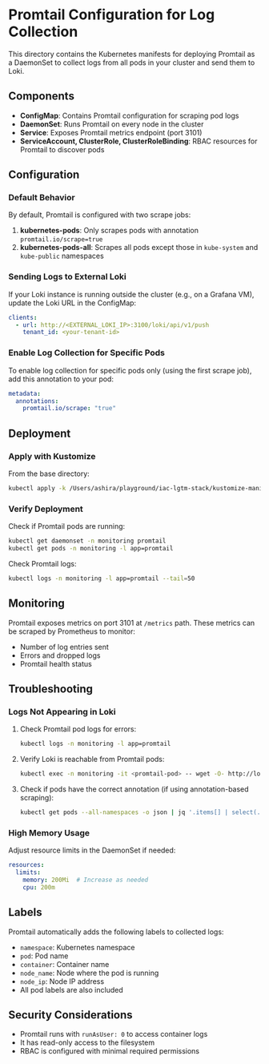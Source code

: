 # Promtail Configuration for Log Collection

This directory contains the Kubernetes manifests for deploying Promtail as a DaemonSet to collect logs from all pods in your cluster and send them to Loki.

## Components

- **ConfigMap**: Contains Promtail configuration for scraping pod logs
- **DaemonSet**: Runs Promtail on every node in the cluster
- **Service**: Exposes Promtail metrics endpoint (port 3101)
- **ServiceAccount, ClusterRole, ClusterRoleBinding**: RBAC resources for Promtail to discover pods

## Configuration

### Default Behavior

By default, Promtail is configured with two scrape jobs:

1. **kubernetes-pods**: Only scrapes pods with annotation `promtail.io/scrape=true`
2. **kubernetes-pods-all**: Scrapes all pods except those in `kube-system` and `kube-public` namespaces

### Sending Logs to External Loki

If your Loki instance is running outside the cluster (e.g., on a Grafana VM), update the Loki URL in the ConfigMap:

```yaml
clients:
  - url: http://<EXTERNAL_LOKI_IP>:3100/loki/api/v1/push
    tenant_id: <your-tenant-id>
```

### Enable Log Collection for Specific Pods

To enable log collection for specific pods only (using the first scrape job), add this annotation to your pod:

```yaml
metadata:
  annotations:
    promtail.io/scrape: "true"
```

## Deployment

### Apply with Kustomize

From the base directory:
```bash
kubectl apply -k /Users/ashira/playground/iac-lgtm-stack/kustomize-manifests/base
```

### Verify Deployment

Check if Promtail pods are running:
```bash
kubectl get daemonset -n monitoring promtail
kubectl get pods -n monitoring -l app=promtail
```

Check Promtail logs:
```bash
kubectl logs -n monitoring -l app=promtail --tail=50
```

## Monitoring

Promtail exposes metrics on port 3101 at `/metrics` path. These metrics can be scraped by Prometheus to monitor:
- Number of log entries sent
- Errors and dropped logs
- Promtail health status

## Troubleshooting

### Logs Not Appearing in Loki

1. Check Promtail pod logs for errors:
   ```bash
   kubectl logs -n monitoring -l app=promtail
   ```

2. Verify Loki is reachable from Promtail pods:
   ```bash
   kubectl exec -n monitoring -it <promtail-pod> -- wget -O- http://loki:3100/ready
   ```

3. Check if pods have the correct annotation (if using annotation-based scraping):
   ```bash
   kubectl get pods --all-namespaces -o json | jq '.items[] | select(.metadata.annotations."promtail.io/scrape" == "true") | .metadata.name'
   ```

### High Memory Usage

Adjust resource limits in the DaemonSet if needed:
```yaml
resources:
  limits:
    memory: 200Mi  # Increase as needed
    cpu: 200m
```

## Labels

Promtail automatically adds the following labels to collected logs:
- `namespace`: Kubernetes namespace
- `pod`: Pod name
- `container`: Container name
- `node_name`: Node where the pod is running
- `node_ip`: Node IP address
- All pod labels are also included

## Security Considerations

- Promtail runs with `runAsUser: 0` to access container logs
- It has read-only access to the filesystem
- RBAC is configured with minimal required permissions
